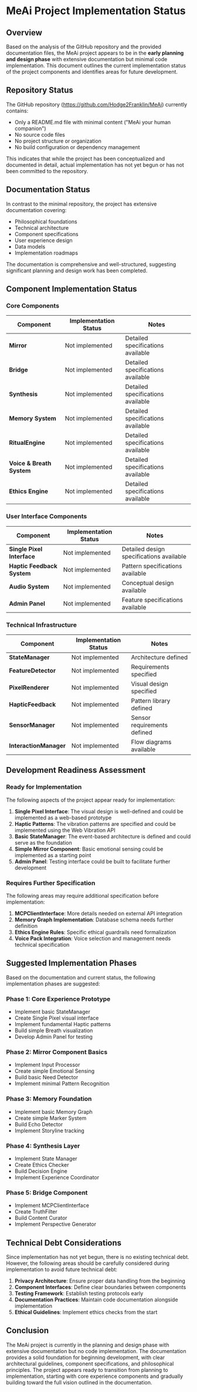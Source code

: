 # MeAi Project Implementation Status

## Overview

Based on the analysis of the GitHub repository and the provided documentation files, the MeAi project appears to be in the **early planning and design phase** with extensive documentation but minimal code implementation. This document outlines the current implementation status of the project components and identifies areas for future development.

## Repository Status

The GitHub repository (https://github.com/Hodge2Franklin/MeAi) currently contains:
- Only a README.md file with minimal content ("MeAi your human companion")
- No source code files
- No project structure or organization
- No build configuration or dependency management

This indicates that while the project has been conceptualized and documented in detail, actual implementation has not yet begun or has not been committed to the repository.

## Documentation Status

In contrast to the minimal repository, the project has extensive documentation covering:

- Philosophical foundations
- Technical architecture
- Component specifications
- User experience design
- Data models
- Implementation roadmaps

The documentation is comprehensive and well-structured, suggesting significant planning and design work has been completed.

## Component Implementation Status

### Core Components

| Component | Implementation Status | Notes |
|-----------|----------------------|-------|
| **Mirror** | Not implemented | Detailed specifications available |
| **Bridge** | Not implemented | Detailed specifications available |
| **Synthesis** | Not implemented | Detailed specifications available |
| **Memory System** | Not implemented | Detailed specifications available |
| **RitualEngine** | Not implemented | Detailed specifications available |
| **Voice & Breath System** | Not implemented | Detailed specifications available |
| **Ethics Engine** | Not implemented | Detailed specifications available |

### User Interface Components

| Component | Implementation Status | Notes |
|-----------|----------------------|-------|
| **Single Pixel Interface** | Not implemented | Detailed design specifications available |
| **Haptic Feedback System** | Not implemented | Pattern specifications available |
| **Audio System** | Not implemented | Conceptual design available |
| **Admin Panel** | Not implemented | Feature specifications available |

### Technical Infrastructure

| Component | Implementation Status | Notes |
|-----------|----------------------|-------|
| **StateManager** | Not implemented | Architecture defined |
| **FeatureDetector** | Not implemented | Requirements specified |
| **PixelRenderer** | Not implemented | Visual design specified |
| **HapticFeedback** | Not implemented | Pattern library defined |
| **SensorManager** | Not implemented | Sensor requirements defined |
| **InteractionManager** | Not implemented | Flow diagrams available |

## Development Readiness Assessment

### Ready for Implementation

The following aspects of the project appear ready for implementation:

1. **Single Pixel Interface**: The visual design is well-defined and could be implemented as a web-based prototype
2. **Haptic Patterns**: The vibration patterns are specified and could be implemented using the Web Vibration API
3. **Basic StateManager**: The event-based architecture is defined and could serve as the foundation
4. **Simple Mirror Component**: Basic emotional sensing could be implemented as a starting point
5. **Admin Panel**: Testing interface could be built to facilitate further development

### Requires Further Specification

The following areas may require additional specification before implementation:

1. **MCPClientInterface**: More details needed on external API integration
2. **Memory Graph Implementation**: Database schema needs further definition
3. **Ethics Engine Rules**: Specific ethical guardrails need formalization
4. **Voice Pack Integration**: Voice selection and management needs technical specification

## Suggested Implementation Phases

Based on the documentation and current status, the following implementation phases are suggested:

### Phase 1: Core Experience Prototype
- Implement basic StateManager
- Create Single Pixel visual interface
- Implement fundamental Haptic patterns
- Build simple Breath visualization
- Develop Admin Panel for testing

### Phase 2: Mirror Component Basics
- Implement Input Processor
- Create simple Emotional Sensing
- Build basic Need Detector
- Implement minimal Pattern Recognition

### Phase 3: Memory Foundation
- Implement basic Memory Graph
- Create simple Marker System
- Build Echo Detector
- Implement Storyline tracking

### Phase 4: Synthesis Layer
- Implement State Manager
- Create Ethics Checker
- Build Decision Engine
- Implement Experience Coordinator

### Phase 5: Bridge Component
- Implement MCPClientInterface
- Create TruthFilter
- Build Content Curator
- Implement Perspective Generator

## Technical Debt Considerations

Since implementation has not yet begun, there is no existing technical debt. However, the following areas should be carefully considered during implementation to avoid future technical debt:

1. **Privacy Architecture**: Ensure proper data handling from the beginning
2. **Component Interfaces**: Define clear boundaries between components
3. **Testing Framework**: Establish testing protocols early
4. **Documentation Practices**: Maintain code documentation alongside implementation
5. **Ethical Guidelines**: Implement ethics checks from the start

## Conclusion

The MeAi project is currently in the planning and design phase with extensive documentation but no code implementation. The documentation provides a solid foundation for beginning development, with clear architectural guidelines, component specifications, and philosophical principles. The project appears ready to transition from planning to implementation, starting with core experience components and gradually building toward the full vision outlined in the documentation.
